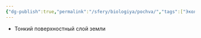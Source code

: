 ```yaml
---
{"dg-publish":true,"permalink":"/sfery/biologiya/pochva/","tags":["Экология"]}
---
```


- Тонкий поверхностный слой земли 
